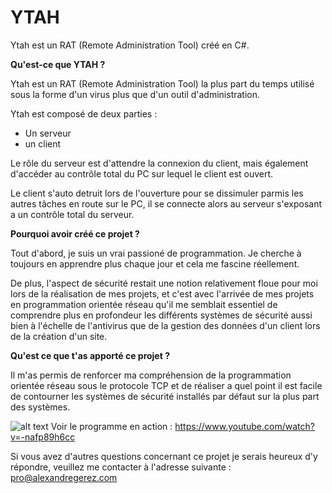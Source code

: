 # YTAH

Ytah est un RAT (Remote Administration Tool) créé en C#.

**Qu'est-ce que YTAH ?**

Ytah est un RAT (Remote Administration Tool) la plus part du temps utilisé sous la forme d'un virus plus que d'un outil d'administration.

Ytah est composé de deux parties :
- Un serveur
- un client

Le rôle du serveur est d'attendre la connexion du client, mais également d'accéder au contrôle total du PC sur lequel le client est ouvert.

Le client s'auto detruit lors de l'ouverture pour se dissimuler parmis les autres tâches en route sur le PC, il se connecte alors au serveur s'exposant a un contrôle total du serveur.

**Pourquoi avoir créé ce projet ?**

Tout d'abord, je suis un vrai passioné de programmation. Je cherche à toujours en apprendre plus chaque jour et cela me fascine réellement.

De plus, l'aspect de sécurité restait une notion relativement floue pour moi lors de la réalisation de mes projets, et c'est avec l'arrivée de mes projets en programmation orientée réseau qu'il me semblait essentiel de comprendre plus en profondeur les différents systèmes de sécurité aussi bien à l'échelle de l'antivirus que de la gestion des données d'un client lors de la création d'un site.

**Qu'est ce que t'as apporté ce projet ?**

Il m'as permis de renforcer ma compréhension de la programmation orientée réseau sous le protocole TCP et de réaliser a quel point il est facile de contourner les systèmes de sécurité installés par défaut sur la plus part des systèmes.

![alt text](https://i.ibb.co/pQ7b02N/Screenshot-1.png)
Voir le programme en action : https://www.youtube.com/watch?v=-nafp89h6cc

Si vous avez d'autres questions concernant ce projet je serais heureux d'y répondre, veuillez me contacter à l'adresse suivante :
pro@alexandregerez.com
